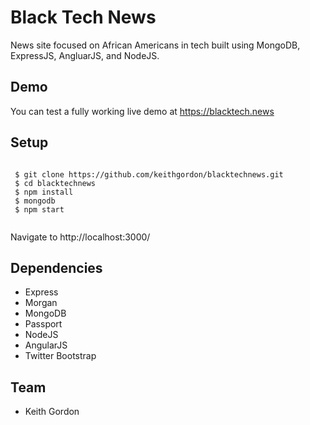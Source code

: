 # Black Tech News
News site focused on African Americans in tech built using MongoDB, ExpressJS, AngluarJS, and NodeJS.

## Demo
You can test a fully working live demo at https://blacktech.news

## Setup

 <pre><code>
 $ git clone https://github.com/keithgordon/blacktechnews.git
 $ cd blacktechnews
 $ npm install
 $ mongodb
 $ npm start
 </code></pre>

<p>Navigate to http://localhost:3000/</p>

## Dependencies

 * Express
 * Morgan
 * MongoDB
 * Passport
 * NodeJS
 * AngularJS
 * Twitter Bootstrap

## Team

* <p>Keith Gordon<a href="mailto:keith@keiththecomputerguy.com"></a></p>
